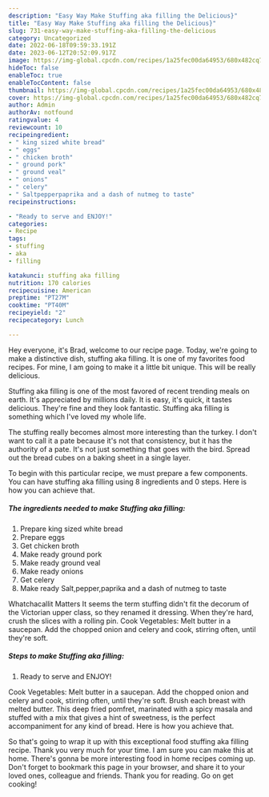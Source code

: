 ```yaml
---
description: "Easy Way Make Stuffing aka filling the Delicious}"
title: "Easy Way Make Stuffing aka filling the Delicious}"
slug: 731-easy-way-make-stuffing-aka-filling-the-delicious
category: Uncategorized
date: 2022-06-18T09:59:33.191Z
date: 2023-06-12T20:52:09.917Z
image: https://img-global.cpcdn.com/recipes/1a25fec00da64953/680x482cq70/stuffing-aka-filling-recipe-main-photo.jpg
hideToc: false
enableToc: true
enableTocContent: false
thumbnail: https://img-global.cpcdn.com/recipes/1a25fec00da64953/680x482cq70/stuffing-aka-filling-recipe-main-photo.jpg
cover: https://img-global.cpcdn.com/recipes/1a25fec00da64953/680x482cq70/stuffing-aka-filling-recipe-main-photo.jpg
author: Admin
authorAv: notfound
ratingvalue: 4
reviewcount: 10
recipeingredient:
- " king sized white bread"
- " eggs"
- " chicken broth"
- " ground pork"
- " ground veal"
- " onions"
- " celery"
- " Saltpepperpaprika and a dash of nutmeg to taste"
recipeinstructions:

- "Ready to serve and ENJOY!"
categories:
- Recipe
tags:
- stuffing
- aka
- filling

katakunci: stuffing aka filling 
nutrition: 170 calories
recipecuisine: American
preptime: "PT27M"
cooktime: "PT40M"
recipeyield: "2"
recipecategory: Lunch

---
```



Hey everyone, it's Brad, welcome to our recipe page. Today, we're going to make a distinctive dish, stuffing aka filling. It is one of my favorites food recipes. For mine, I am going to make it a little bit unique. This will be really delicious.

Stuffing aka filling is one of the most favored of recent trending meals on earth. It's appreciated by millions daily. It is easy, it's quick, it tastes delicious. They're fine and they look fantastic. Stuffing aka filling is something which I've loved my whole life.

The stuffing really becomes almost more interesting than the turkey. I don&#39;t want to call it a pate because it&#39;s not that consistency, but it has the authority of a pate. It&#39;s not just something that goes with the bird. Spread out the bread cubes on a baking sheet in a single layer.


To begin with this particular recipe, we must prepare a few components. You can have stuffing aka filling using 8 ingredients and 0 steps. Here is how you can achieve that.

<!--inarticleads1-->

##### The ingredients needed to make Stuffing aka filling:

1. Prepare  king sized white bread
1. Prepare  eggs
1. Get  chicken broth
1. Make ready  ground pork
1. Make ready  ground veal
1. Make ready  onions
1. Get  celery
1. Make ready  Salt,pepper,paprika and a dash of nutmeg to taste


Whatchacallit Matters It seems the term stuffing didn&#39;t fit the decorum of the Victorian upper class, so they renamed it dressing. When they&#39;re hard, crush the slices with a rolling pin. Cook Vegetables: Melt butter in a saucepan. Add the chopped onion and celery and cook, stirring often, until they&#39;re soft. 

<!--inarticleads2-->

##### Steps to make Stuffing aka filling:


1. Ready to serve and ENJOY!

Cook Vegetables: Melt butter in a saucepan. Add the chopped onion and celery and cook, stirring often, until they&#39;re soft. Brush each breast with melted butter. This deep fried pomfret, marinated with a spicy masala and stuffed with a mix that gives a hint of sweetness, is the perfect accompaniment for any kind of bread. Here is how you achieve that. 

So that's going to wrap it up with this exceptional food stuffing aka filling recipe. Thank you very much for your time. I am sure you can make this at home. There's gonna be more interesting food in home recipes coming up. Don't forget to bookmark this page in your browser, and share it to your loved ones, colleague and friends. Thank you for reading. Go on get cooking!
